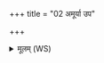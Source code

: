 +++
title = "02 अमूर्या उप"

+++
<details><summary>मूलम् (WS)</summary>

अमूर्या उप सूर्ये याभिर्वा सूर्यः सह ।  
ता नो हिन्वन्त्वध्वरम् ॥ २ ॥
</details>